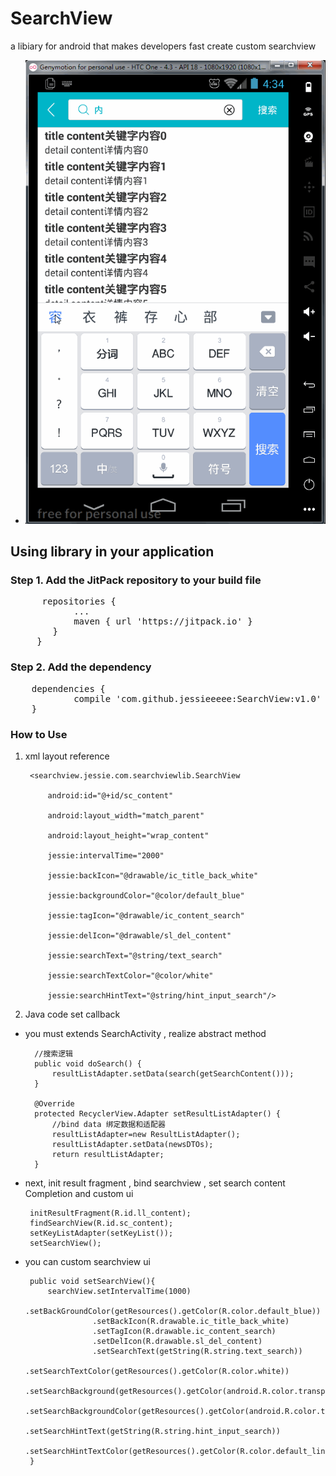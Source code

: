 # SearchView 
a libiary for android that makes developers fast create custom searchview 
- ![image](https://github.com/jessieeeee/SearchView/blob/master/example.gif)
## Using library in your application
### Step 1. Add the JitPack repository to your build file
<pre>
 	  repositories {
 			...
 			maven { url 'https://jitpack.io' }
 		}
 	 }
</pre>
### Step 2. Add the dependency
<pre>
	dependencies {
	        compile 'com.github.jessieeeee:SearchView:v1.0'
	}
</pre>
### How to Use
1. xml layout reference

        <searchview.jessie.com.searchviewlib.SearchView
    
            android:id="@+id/sc_content"
            
            android:layout_width="match_parent"
            
            android:layout_height="wrap_content"
            
            jessie:intervalTime="2000"
            
            jessie:backIcon="@drawable/ic_title_back_white"
            
            jessie:backgroundColor="@color/default_blue"
            
            jessie:tagIcon="@drawable/ic_content_search"
            
            jessie:delIcon="@drawable/sl_del_content"
            
            jessie:searchText="@string/text_search"
            
            jessie:searchTextColor="@color/white"
        
            jessie:searchHintText="@string/hint_input_search"/>
         
         
2. Java code set callback
 - you must extends SearchActivity , realize abstract method

         //搜索逻辑
         public void doSearch() {
             resultListAdapter.setData(search(getSearchContent()));
         }
         
         @Override
         protected RecyclerView.Adapter setResultListAdapter() {
             //bind data 绑定数据和适配器
             resultListAdapter=new ResultListAdapter();
             resultListAdapter.setData(newsDTOs);
             return resultListAdapter;
         }

 - next, init result fragment , bind searchview , set search content Completion and custom ui
  
        initResultFragment(R.id.ll_content);
        findSearchView(R.id.sc_content);
        setKeyListAdapter(setKeyList());
        setSearchView();
         
 - you can custom searchview ui
 
        public void setSearchView(){
            searchView.setIntervalTime(1000)
                      .setBackGroundColor(getResources().getColor(R.color.default_blue))
                      .setBackIcon(R.drawable.ic_title_back_white)
                      .setTagIcon(R.drawable.ic_content_search)
                      .setDelIcon(R.drawable.sl_del_content)
                      .setSearchText(getString(R.string.text_search))
                      .setSearchTextColor(getResources().getColor(R.color.white))
                      .setSearchBackground(getResources().getColor(android.R.color.transparent))
                      .setSearchBackgroundColor(getResources().getColor(android.R.color.transparent))
                      .setSearchHintText(getString(R.string.hint_input_search))
                      .setSearchHintTextColor(getResources().getColor(R.color.default_line));
        }
        

         


